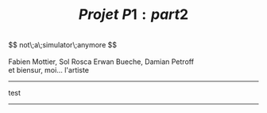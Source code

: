 

# $$ Projet\;P1: part 2 $$
<br>
$$ not\;a\;simulator\;anymore $$
<br>
<br>
Fabien Mottier, Sol Rosca  
Erwan Bueche, Damian Petroff 
<br>
et biensur, moi... l'artiste

---



test


---